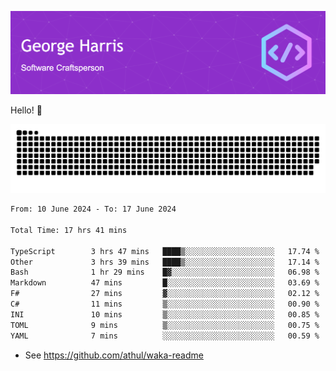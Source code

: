 ![img](./assets/github-header.png)

Hello! :wave:

<div align="center">
  <img  src="https://github.com/1999AZZAR/1999AZZAR/blob/readme/resources/img/grid-snake.svg" alt="snake" />
</div>

<!--START_SECTION:waka-->

```txt
From: 10 June 2024 - To: 17 June 2024

Total Time: 17 hrs 41 mins

TypeScript        3 hrs 47 mins   ████▒░░░░░░░░░░░░░░░░░░░░   17.74 %
Other             3 hrs 39 mins   ████▒░░░░░░░░░░░░░░░░░░░░   17.14 %
Bash              1 hr 29 mins    █▓░░░░░░░░░░░░░░░░░░░░░░░   06.98 %
Markdown          47 mins         █░░░░░░░░░░░░░░░░░░░░░░░░   03.69 %
F#                27 mins         ▓░░░░░░░░░░░░░░░░░░░░░░░░   02.12 %
C#                11 mins         ▒░░░░░░░░░░░░░░░░░░░░░░░░   00.90 %
INI               10 mins         ▒░░░░░░░░░░░░░░░░░░░░░░░░   00.85 %
TOML              9 mins          ▒░░░░░░░░░░░░░░░░░░░░░░░░   00.75 %
YAML              7 mins          ░░░░░░░░░░░░░░░░░░░░░░░░░   00.59 %
```

<!--END_SECTION:waka-->

- See <https://github.com/athul/waka-readme>
